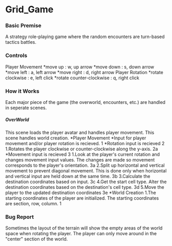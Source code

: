 # Grid_Game
### Basic Premise
A strategy role-playing game where the random encounters are turn-based tactics battles.
### Controls
Player Movement
*move up    : w, up arrow
*move down  : s, down arrow
*move left  : a, left arrow
*move right : d, right arrow
Player Rotation
*rotate clockwise         : e, left click
*rotate counter-clockwise : q, right click
### How it Works
Each major piece of the game (the overworld, encounters, etc.) are handled in seperate scenes.
##### OverWorld
This scene loads the player avatar and handles player movement. This scene handles world creation.
*Player Movement
  *Input for player movement and/or player rotation is recieved. 1
  *Rotation input is recieved 2
    1.Rotates the player clockwise or counter-clockwise along the y-axis. 2a
  *Movement input is recieved 3
    1.Look at the player's current rotation and changes movement input values. The changes are made so movement corresponds to the player's orientation. 3a
    2.Split up horizontal and vertical movement to prevent diagonal movement. This is done only when horizontal and vertical input are held down at the same time. 3b
    3.Calculate the destination coordinates based on input. 3c
    4.Get the start cell type. Alter the destination coordinates based on the destination's cell type. 3d
    5.Move the player to the updated destination coordinates 3e
*World Creation
  1.The starting coordinates of the player are initialized. The starting coordinates are section, row, column. 1
### Bug Report
Sometimes the layout of the terrain will show the empty areas of the world space when rotating the player. The player can only move around in the "center" section of the world.
